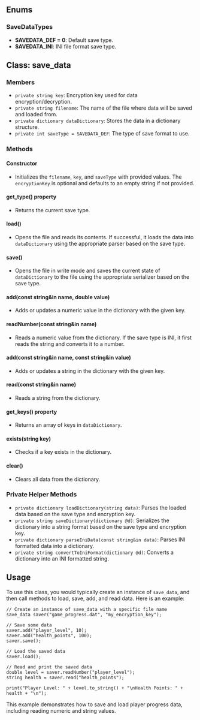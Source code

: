 ## Enums

### SaveDataTypes
- **SAVEDATA_DEF = 0**: Default save type.
- **SAVEDATA_INI**: INI file format save type.

## Class: save_data

### Members

- `private string key`: Encryption key used for data encryption/decryption.
- `private string filename`: The name of the file where data will be saved and loaded from.
- `private dictionary dataDictionary`: Stores the data in a dictionary structure.
- `private int saveType = SAVEDATA_DEF`: The type of save format to use.

### Methods

#### Constructor
- Initializes the `filename`, `key`, and `saveType` with provided values. The `encryptionKey` is optional and defaults to an empty string if not provided.

#### get_type() property
- Returns the current save type.

#### load()
- Opens the file and reads its contents. If successful, it loads the data into `dataDictionary` using the appropriate parser based on the save type.

#### save()
- Opens the file in write mode and saves the current state of `dataDictionary` to the file using the appropriate serializer based on the save type.

#### add(const string&in name, double value)
- Adds or updates a numeric value in the dictionary with the given key.

#### readNumber(const string&in name)
- Reads a numeric value from the dictionary. If the save type is INI, it first reads the string and converts it to a number.

#### add(const string&in name, const string&in value)
- Adds or updates a string in the dictionary with the given key.

#### read(const string&in name)
- Reads a string from the dictionary.

#### get_keys() property
- Returns an array of keys in `dataDictionary`.

#### exists(string key)
- Checks if a key exists in the dictionary.

#### clear()
- Clears all data from the dictionary.

### Private Helper Methods

- `private dictionary loadDictionary(string data)`: Parses the loaded data based on the save type and encryption key.
- `private string saveDictionary(dictionary @d)`: Serializes the dictionary into a string format based on the save type and encryption key.
- `private dictionary parseIniData(const string&in data)`: Parses INI formatted data into a dictionary.
- `private string convertToIniFormat(dictionary @d)`: Converts a dictionary into an INI formatted string.

## Usage

To use this class, you would typically create an instance of `save_data`, and then call methods to load, save, add, and read data. Here is an example:

``` angelscript
// Create an instance of save_data with a specific file name
save_data saver("game_progress.dat", "my_encryption_key");

// Save some data
saver.add("player_level", 10);
saver.add("health_points", 100);
saver.save();

// Load the saved data
saver.load();

// Read and print the saved data
double level = saver.readNumber("player_level");
string health = saver.read("health_points");

print("Player Level: " + level.to_string() + "\nHealth Points: " + health + "\n");
```

This example demonstrates how to save and load player progress data, including reading numeric and string values.
